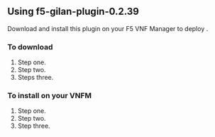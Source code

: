 ## Using f5-gilan-plugin-0.2.39 
Download and install this plugin on your F5 VNF Manager to deploy <insert blueprint names it supports>.

### To download

1. Step one.
2. Step two.
3. Steps three.

### To install on your VNFM

1. Step one.
2. Step two.
3. Step three.
